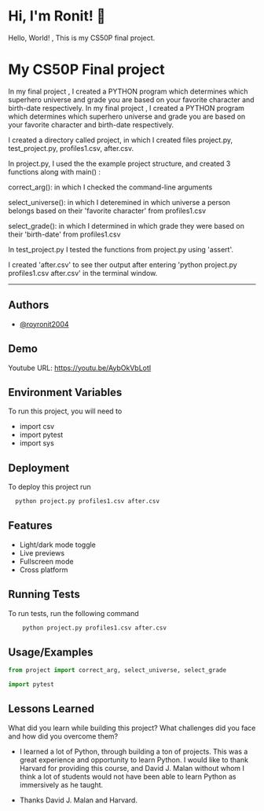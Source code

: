 
# Hi, I'm Ronit! 👋

Hello, World! ,
This is my CS50P final project.


# My CS50P Final project

In my final project , I created a PYTHON program which determines which  superhero universe and grade you are based on your favorite character and birth-date respectively.
In my final project , I created a PYTHON program which determines which  superhero universe and grade you are based on your favorite character and birth-date respectively.

I created a directory called project, in which I created files project.py,
test_project.py, profiles1.csv, after.csv.


In project.py, I used the the example project structure, and created 3 functions along with main() :

correct_arg(): in which I checked the command-line arguments

select_universe(): in which I deteremined in which universe a person belongs based on their 'favorite character' from profiles1.csv

select_grade(): in which I determined in which grade they were based on their 'birth-date' from profiles1.csv

In test_project.py I tested the functions from project.py using 'assert'.

I created 'after.csv' to see ther output after entering 'python project.py profiles1.csv after.csv' in the
terminal window.
_______________________________________________________
## Authors

- [@royronit2004](https://www.github.com/royronit2004)


## Demo

Youtube URL:
https://youtu.be/AybOkVbLotI


## Environment Variables

To run this project, you will need to

- import csv
- import pytest
- import sys

## Deployment

To deploy this project run

```bash
  python project.py profiles1.csv after.csv
```


## Features

- Light/dark mode toggle
- Live previews
- Fullscreen mode
- Cross platform


## Running Tests

To run tests, run the following command

```bash
    python project.py profiles1.csv after.csv
```


## Usage/Examples

```python
from project import correct_arg, select_universe, select_grade

import pytest
```


## Lessons Learned

What did you learn while building this project? What challenges did you face and how did you overcome them?


- I learned a lot of Python, through building a ton of projects. This was a great experience and opportunity to learn Python. I would like to thank Harvard for providing this course, and David J. Malan without whom I think a lot of students would not have been able to learn Python as immersively as he taught.

- Thanks David J. Malan and Harvard.